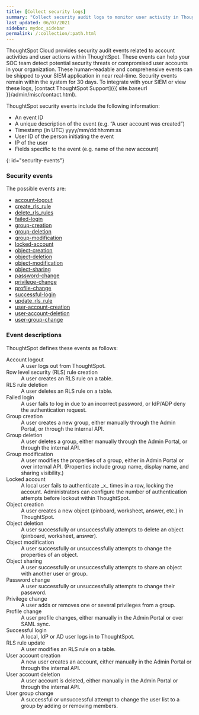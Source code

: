 ```yaml
---
title: [Collect security logs]
summary: "Collect security audit logs to monitor user activity in ThoughtSpot and increase your system security."
last_updated: 06/07/2021
sidebar: mydoc_sidebar
permalink: /:collection/:path.html
---
```


ThoughtSpot Cloud provides security audit events related to account activities and user actions within ThoughtSpot. These events can help your SOC team detect potential security threats or compromised user accounts in your organization. These human-readable and comprehensive events can be shipped to your SIEM application in near real-time. Security events remain within the system for 30 days. To integrate with your SIEM or view these logs, [contact ThoughtSpot Support]({{ site.baseurl }}/admin/misc/contact.html).

ThoughtSpot security events include the following information:
- An event ID
- A unique description of the event (e.g. “A user account was created”)
- Timestamp (in UTC) yyyy/mm/dd:hh:mm:ss
- User ID of the person initiating the event
- IP of the user
- Fields specific to the event (e.g. name of the new account)

{: id="security-events"}
### Security events

The possible events are:
- [account-logout](#account-logout)
- [create_rls_rule](#create-rls-rule)
- [delete_rls_rules](#delete-rls-rules)
- [failed-login](#failed-login)
- [group-creation](#group-creation)
- [group-deletion](#group-deletion)
- [group-modification](#group-modification)
- [locked-account](#locked-account)
- [object-creation](#object-creation)
- [object-deletion](#object-deletion)
- [object-modification](#object-modification)
- [object-sharing](#object-sharing)
- [password-change](#password-change)
- [privilege-change](#privilege-change)
- [profile-change](#profile-change)
- [successful-login](#successful-login)
- [update_rls_rule](#update-rls-rule)
- [user-account-creation](#user-account-creation)
- [user-account-deletion](#user-account-deletion)
- [user-group-change](#user-group-change)

### Event descriptions

ThoughtSpot defines these events as follows:

<dl>
<dlentry id ="account-logout">
 <dt>Account logout</dt>
 <dd>A user logs out from ThoughtSpot.</dd>
</dlentry>
<dlentry id ="create-rls-rule">
 <dt>Row level security (RLS) rule creation</dt>
 <dd>A user creates an RLS rule on a table.</dd>
</dlentry>
<dlentry id ="delete-rls-rules">
 <dt>RLS rule deletion</dt>
 <dd>A user deletes an RLS rule on a table.</dd>
</dlentry>
<dlentry id ="failed-login">
 <dt>Failed login</dt>
 <dd>A user fails to log in due to an incorrect password, or IdP/ADP deny the authentication request.</dd>
</dlentry>
<dlentry id ="group-creation">
 <dt>Group creation</dt>
 <dd>A user creates a new group, either manually through the Admin Portal, or through the internal API.</dd>
</dlentry>
<dlentry id ="group-deletion">
 <dt>Group deletion</dt>
 <dd>A user deletes a group, either manually through the Admin Portal, or through the internal API.</dd>
</dlentry>
<dlentry id ="group-modification">
 <dt>Group modification</dt>
 <dd>A user modifies the properties of a group, either in Admin Portal or over internal API. (Properties include group name, display name, and sharing visibility.)</dd>
</dlentry>
<dlentry id ="locked-account">
 <dt>Locked account</dt>
 <dd>A local user fails to authenticate _x_ times in a row, locking the account. Administrators can configure the number of authentication attempts before lockout within ThoughtSpot.</dd>
</dlentry>
<dlentry id ="object-creation">
 <dt>Object creation</dt>
 <dd>A user creates a new object (pinboard, worksheet, answer, etc.) in ThoughtSpot.</dd>
</dlentry>
<dlentry id="object-deletion">
 <dt>Object deletion</dt>
 <dd>A user successfully or unsuccessfully attempts to delete an object (pinboard, worksheet, answer).</dd>
</dlentry>
<dlentry id="object-modification">
 <dt>Object modification</dt>
 <dd>A user successfully or unsuccessfully attempts to change the properties of an object.</dd>
</dlentry>
<dlentry id="object-sharing">
 <dt>Object sharing</dt>
 <dd>A user successfully or unsuccessfully attempts to share an object with another user or group.</dd>
</dlentry>
<dlentry id ="password-change">
 <dt>Password change</dt>
 <dd>A user successfully or unsuccessfully attempts to change their password.</dd>
</dlentry>
<dlentry id ="privilege-change">
 <dt>Privilege change</dt>
 <dd>A user adds or removes one or several privileges from a group.</dd>
</dlentry>
<dlentry id ="profile-change">
 <dt>Profile change</dt>
 <dd>A user profile changes, either manually in the Admin Portal or over SAML sync.</dd>
</dlentry>
 <dlentry id ="successful-login">
  <dt>Successful login</dt>
  <dd>A local, IdP or AD user logs in to ThoughtSpot.</dd>
 </dlentry>
 <dlentry id ="update-rls-rule">
 <dt>RLS rule update</dt>
 <dd>A user modifies an RLS rule on a table.</dd>
</dlentry>
 <dlentry id ="user-account-creation">
  <dt>User account creation</dt>
  <dd>A new user creates an account, either manually in the Admin Portal or through the internal API.</dd>
 </dlentry>
 <dlentry id ="user-account-deletion">
  <dt>User account deletion</dt>
  <dd>A user account is deleted, either manually in the Admin Portal or through the internal API.</dd>
 </dlentry>
 <dlentry id ="user-group-change">
  <dt>User group change</dt>
  <dd>A successful or unsuccessful attempt to change the user list to a group by adding or removing members.</dd>
 </dlentry>
</dl>


<!--
ThoughtSpot includes a number of management tools, monitoring applications, and automated processes to support system security. System security includes managing access and privileges, audit logs, security policies, and Linux OS installed package updates.

## Audit logs

There are several ways you can view audit log information in ThoughtSpot. You can see recent events in the Control Center or view more detailed audit logs using tscli. Administrators can view audit logs of configuration changes users have made to ThoughtSpot in these ways:

- Monitor events from the [Control Center]({{ site.baseurl }}/admin/system-monitor/monitor-pinboards.html#).
- Generate audit log reports through the `tscli` command.


You can access an audit log of cluster events through tscli. You can also access information on cluster updates, configurations, data loading and metadata events.

Use the `tscli event list` command to return an audit list of events from the cluster. The syntax is:

```
tscli event list
   [--include <all|config|notification>]
   [--since <hours,minutes,days>
   | --from <yyyymmdd-HH:MM>
   --to <yyyymmdd-HH:MM>]
   [--detail]
   [--summary_contains
   <'string1'| 'string2' ...>]
   [--detail_contains
   <'string1'| 'string2' ...>]
   [--attributes
   <key1='value1'|
   key2='value2' ...>]
```

Optional parameters are:

| Parameter | Description |
|---------------|---------------------|
| `--include` | Specifies the type of events to include, and can be `all`, `config`, or `notification`. |
| `--detail` | Returns the events in a detail format rather than a tabular summary, which is the default. |
| `--summary_contains <'string1' | 'string2' ...>` | Specifies a string to check for in the event summary. Enclose strings in single quotes, and separate multiple strings with &pipe;. Events that match all specified strings will be returned. |
| `--detail_contains <'string1'| 'string2' ...>` | Specifies a string to check for in the detail. Enclose strings in single quotes, and separate multiple strings with `|` (pipe symbol). Events that match all specified strings will be returned.|
| `--attributes <key1='value1' &pipe; key2='value2' ...>` | Specifies attributes to match as key=value pairs. Separate multiple attributes with `|` (pipe symbol). Events that match all specified key/value pairs will be returned. Put single quotes around the value(s). |

And a time window made up of either:

- `--since <hours,minutes,days>` is a time in the past for where the event audit begins, ending at the present time. Specify a human readable duration string, e.g. 4h (4 hours), 30m (30 minutes), 1d (1 day).

Or both:

- `--from <yyyymmdd-HH:MM>` is a timestamp for where to begin the event audit. It must be of the form: yyyymmdd-HH:MM.
- `--to <yyyymmdd-HH:MM>` is a timestamp for where to end the event audit. It must be of the form: yyyymmdd-HH:MM.

To get audit logs:

1. Log in to the Linux shell using SSH.
2. Issue the `tscli event list` command, with the desired parameters, for example:

    ```
    $ tscli event list
       --include config
       --since 24 hours
    ```


## Security policies

Security policies are the principles and processes ThoughtSpot uses in development to ensure a product that conforms to security standards. Security policies ensure a secure product with each release. When a release is in development, each build is tested using Qualys Network Security and Vulnerability Management Suite. Issues and vulnerabilities are fixed proactively, based on the results.

The ThoughtSpot Engineering and ThoughtSpot Support teams are notified of Common Vulnerabilities and Exposures (CVEs), so they can patch OS packages proactively as well. You can view installed packages along with their version numbers at any time, in order to see if you require an update to ThoughtSpot.

Whenever a CVE is identified, and an OS package needs to be updated, the next patch release will include the patch or update. You can view installed Linux packages at any time, along with the version numbers of the installed packages.

## Third-party security software for security, governance, and monitoring of ThoughtSpot

You can install supported [third-party security and monitoring software]({{ site.baseurl}}/admin/data-security/about-secure-monitor-sw.html#) on a ThoughtSpot cluster.
-->
